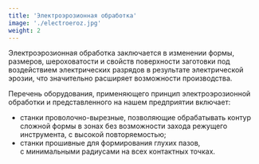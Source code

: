 ```yaml
---
title: 'Электроэрозионная обработка'
image: './electroeroz.jpg'
weight: 2
---
```


Электроэрозионная обработка заключается в изменении формы, размеров, шероховатости и свойств поверхности заготовки под воздействием электрических разрядов в результате электрической эрозии, что значительно расширяет возможности производства.

Перечень оборудования, применяющего принцип электроэрозионной обработки и представленного на нашем предприятии включает:

- станки проволочно-вырезные, позволяющие обрабатывать контур сложной формы в зонах без возможности захода режущего инструмента, с высокой повторяемостью;
- станки прошивные для формирования глухих пазов, с минимальными радиусами на всех контактных точках.
